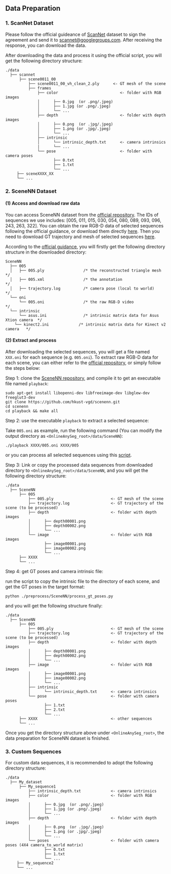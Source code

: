 ## Data Preparation


### 1. ScanNet Dataset
Please follow the official guideance of [ScanNet](http://www.scan-net.org/ScanNet/) dataset to sign the agreement and send it to scannet@googlegroups.com. After receiving the response, you can download the data.

After downloading the data and process it using the official script, you will get the following directory structure:

```
./data
  ├── scannet
      ├── scene0011_00
          ├── scene0011_00_vh_clean_2.ply      <- GT mesh of the scene
          ├── frames
              ├── color                           <- folder with RGB images
              │      ├── 0.jpg  (or .png/.jpeg)
              │      ├── 1.jpg (or .png/.jpeg)
              │      └── ...  
              ├── depth                           <- folder with depth images
              │      ├── 0.png  (or .jpg/.jpeg)
              │      ├── 1.png (or .jpg/.jpeg)
              │      └── ...  
              ├── intrinsic                 
              │      └── intrinsic_depth.txt      <- camera intrinsics
              |      └── ...
              └── pose                            <- folder with camera poses
                     ├── 0.txt
                     ├── 1.txt
                     └── ...  
     ├── sceneXXXX_XX
     └── ...
```


### 2. SceneNN Dataset
#### (1) Access and download raw data

You can access SceneNN dataset from the [official repository](https://github.com/hkust-vgd/scenenn). The IDs of sequences we use includes: [005, 011, 015, 030, 054, 080, 089, 093, 096, 243, 263, 322]. You can obtain the raw RGB-D data of selected sequences following the official guidance, or download them directly [here](https://hkust-vgd.ust.hk/scenenn/main/oni/). Then you need to download GT trajectory and mesh of selected sequences [here](https://drive.google.com/drive/folders/0B2BQi-ql8CzeMUZ4RUpnLW1JN3c?resourcekey=0-Ph3VntNntNqJ_CtSLnN7wA).

According to the [official guidance](https://github.com/hkust-vgd/scenenn), you will firstly get the following directory structure in the downloaded directory:

```
SceneNN
  ├── 005
  │   ├── 005.ply                 /* the reconstructed triangle mesh  */
  │   ├── 005.xml                 /* the annotation                   */
  │   ├── trajectory.log          /* camera pose (local to world)     */
  └── oni
      └── 005.oni                 /* the raw RGB-D video               */
  └── intrinsic
      └── asus.ini                /* intrinsic matrix data for Asus Xtion camera  */
  	└── kinect2.ini             /* intrinsic matrix data for Kinect v2 camera   */
```

#### (2) Extract and process
After downloading the selected sequences, you will get a file named `XXX.oni` for each sequence (e.g. `005.oni`). To extract raw RGB-D data for each scene, you can either refer to the [official repository](https://github.com/hkust-vgd/scenenn), or simply follow the steps below:

Step 1: clone the [SceneNN repository](https://github.com/hkust-vgd/scenenn), and compile it to get an executable file named `playback`:
```
sudo apt-get install libopenni-dev libfreeimage-dev libglew-dev freeglut3-dev
git clone https://github.com/hkust-vgd/scenenn.git
cd scenenn
cd playback && make all
```

Step 2: use the executable `playback` to extract a selected sequence:

Take `005.oni` as example, run the following command (You can modify the output directory as `<OnlineAnySeg_root>/data/SceneNN`):
```
./playback XXXX/005.oni XXXX/005
```
or you can process all selected sequences using this [script](./data/SceneNN/decompress_all_seqs.sh).


Step 3:
Link or copy the processed data sequences from downloaded directory to `<OnlineAnySeg_root>/data/SceneNN`, and you will get the following directory structure:

```
./data
  ├── SceneNN
      ├── 005
          ├── 005.ply                         <- GT mesh of the scene
          ├── trajectory.log                  <- GT trajectory of the scene (to be processed)
          ├── depth                           <- folder with depth images
          │      ├── depth00001.png
          │      ├── depth00002.png
          │      └── ...  
          └── image                           <- folder with RGB images
                 ├── image00001.png
                 ├── image00002.png
                 └── ...  
      ├── XXXX
      └── ...
```

Step 4: get GT poses and camera intrinsic file:

run the script to copy the intrinsic file to the directory of each scene, and get the GT poses in the target format:
```
python ./preprocess/SceneNN/process_gt_poses.py
```
and you will get the following structure finally:
```
./data
  ├── SceneNN
      ├── 005
          ├── 005.ply                         <- GT mesh of the scene
          ├── trajectory.log                  <- GT trajectory of the scene (to be processed)
          ├── depth                           <- folder with depth images
          │      ├── depth00001.png
          │      ├── depth00002.png
          │      └── ...  
          ├── image                           <- folder with RGB images
          │      ├── image00001.png
          │      ├── image00002.png
          │      └── ...  
          ├── intrinsic                 
          │      └── intrinsic_depth.txt      <- camera intrinsics
          └── pose                            <- folder with camera poses
                 ├── 1.txt
                 ├── 2.txt
                 └── ...  
      ├── XXXX                                <- other sequences
      └── ...
```
Once you get the directory structure above under `<OnlineAnySeg_root>`, the data preparation for SceneNN dataset is finished.


### 3. Custom Sequences
For custom data sequences, it is recommended to adopt the following directory structure:
```
./data
  ├── My_dataset
      ├── My_sequence1
          ├── intrinsic_depth.txt             <- camera intrinsics
          ├── color                           <- folder with RGB images
          │      ├── 0.jpg  (or .png/.jpeg)
          │      ├── 1.jpg (or .png/.jpeg)
          │      └── ...  
          ├── depth                           <- folder with depth images
          │      ├── 0.png  (or .jpg/.jpeg)
          │      ├── 1.png (or .jpg/.jpeg)
          │      └── ...  
          └── poses                           <- folder with camera poses (4X4 camera_to_world matrix)
                 ├── 0.txt
                 ├── 1.txt
                 └── ...  
     ├── My_sequence2
     └── ...
```
